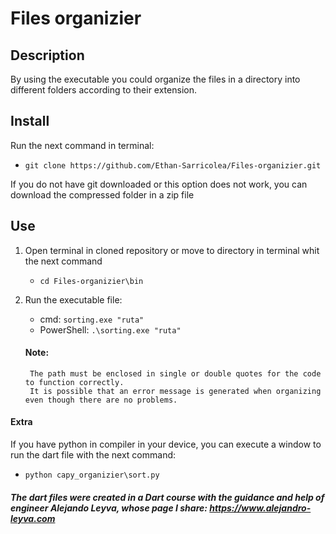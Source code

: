 # Files organizier

## Description

By using the executable you could organize the files in a directory into different folders according to their extension.

## Install

Run the next command in terminal:
+ `git clone https://github.com/Ethan-Sarricolea/Files-organizier.git`

If you do not have git downloaded or this option does not work, you can download the compressed folder in a zip file

## Use 

1. Open terminal in cloned repository or move to directory in terminal whit the next command
    + `cd Files-organizier\bin`


2. Run the executable file:
    + cmd: `sorting.exe "ruta"`
    + PowerShell: `.\sorting.exe "ruta"`

    #### Note:
        The path must be enclosed in single or double quotes for the code to function correctly.
        It is possible that an error message is generated when organizing even though there are no problems.

#### Extra
If you have python in compiler in your device, you can execute a window to run the dart file with the next command:

+ `python capy_organizier\sort.py`

###### **The dart files were created in a Dart course with the guidance and help of engineer Alejando Leyva, whose page I share: https://www.alejandro-leyva.com**
